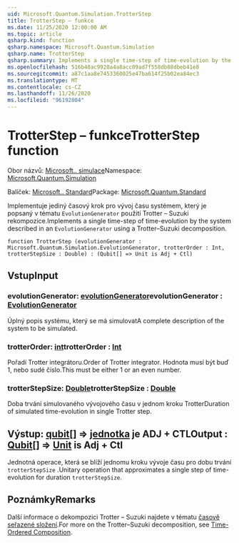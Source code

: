 ```yaml
---
uid: Microsoft.Quantum.Simulation.TrotterStep
title: TrotterStep – funkce
ms.date: 11/25/2020 12:00:00 AM
ms.topic: article
qsharp.kind: function
qsharp.namespace: Microsoft.Quantum.Simulation
qsharp.name: TrotterStep
qsharp.summary: Implements a single time-step of time-evolution by the system described in an `EvolutionGenerator` using a Trotter–Suzuki decomposition.
ms.openlocfilehash: 516b40ac9920a4a8acc09ad7f558db88dbeb41e8
ms.sourcegitcommit: a87c1aa8e7453360025e47ba614f25b02ea84ec3
ms.translationtype: MT
ms.contentlocale: cs-CZ
ms.lasthandoff: 11/26/2020
ms.locfileid: "96192804"
---
```

# <a name="trotterstep-function"></a><span data-ttu-id="5ed96-102">TrotterStep – funkce</span><span class="sxs-lookup"><span data-stu-id="5ed96-102">TrotterStep function</span></span>

<span data-ttu-id="5ed96-103">Obor názvů: [Microsoft.. simulace](xref:Microsoft.Quantum.Simulation)</span><span class="sxs-lookup"><span data-stu-id="5ed96-103">Namespace: [Microsoft.Quantum.Simulation](xref:Microsoft.Quantum.Simulation)</span></span>

<span data-ttu-id="5ed96-104">Balíček: [Microsoft.. Standard](https://nuget.org/packages/Microsoft.Quantum.Standard)</span><span class="sxs-lookup"><span data-stu-id="5ed96-104">Package: [Microsoft.Quantum.Standard](https://nuget.org/packages/Microsoft.Quantum.Standard)</span></span>


<span data-ttu-id="5ed96-105">Implementuje jediný časový krok pro vývoj času systémem, který je popsaný v tématu `EvolutionGenerator` použití Trotter – Suzuki rekompozice.</span><span class="sxs-lookup"><span data-stu-id="5ed96-105">Implements a single time-step of time-evolution by the system described in an `EvolutionGenerator` using a Trotter–Suzuki decomposition.</span></span>

```qsharp
function TrotterStep (evolutionGenerator : Microsoft.Quantum.Simulation.EvolutionGenerator, trotterOrder : Int, trotterStepSize : Double) : (Qubit[] => Unit is Adj + Ctl)
```


## <a name="input"></a><span data-ttu-id="5ed96-106">Vstup</span><span class="sxs-lookup"><span data-stu-id="5ed96-106">Input</span></span>

### <a name="evolutiongenerator--evolutiongenerator"></a><span data-ttu-id="5ed96-107">evolutionGenerator: [evolutionGenerator](xref:Microsoft.Quantum.Simulation.EvolutionGenerator)</span><span class="sxs-lookup"><span data-stu-id="5ed96-107">evolutionGenerator : [EvolutionGenerator](xref:Microsoft.Quantum.Simulation.EvolutionGenerator)</span></span>

<span data-ttu-id="5ed96-108">Úplný popis systému, který se má simulovat</span><span class="sxs-lookup"><span data-stu-id="5ed96-108">A complete description of the system to be simulated.</span></span>


### <a name="trotterorder--int"></a><span data-ttu-id="5ed96-109">trotterOrder: [int](xref:microsoft.quantum.lang-ref.int)</span><span class="sxs-lookup"><span data-stu-id="5ed96-109">trotterOrder : [Int](xref:microsoft.quantum.lang-ref.int)</span></span>

<span data-ttu-id="5ed96-110">Pořadí Trotter integrátoru.</span><span class="sxs-lookup"><span data-stu-id="5ed96-110">Order of Trotter integrator.</span></span> <span data-ttu-id="5ed96-111">Hodnota musí být buď 1, nebo sudé číslo.</span><span class="sxs-lookup"><span data-stu-id="5ed96-111">This must be either 1 or an even number.</span></span>


### <a name="trotterstepsize--double"></a><span data-ttu-id="5ed96-112">trotterStepSize: [Double](xref:microsoft.quantum.lang-ref.double)</span><span class="sxs-lookup"><span data-stu-id="5ed96-112">trotterStepSize : [Double](xref:microsoft.quantum.lang-ref.double)</span></span>

<span data-ttu-id="5ed96-113">Doba trvání simulovaného vývojového času v jednom kroku Trotter</span><span class="sxs-lookup"><span data-stu-id="5ed96-113">Duration of simulated time-evolution in single Trotter step.</span></span>



## <a name="output--qubit--unit--is-adj--ctl"></a><span data-ttu-id="5ed96-114">Výstup: [qubit](xref:microsoft.quantum.lang-ref.qubit)[] => [jednotka](xref:microsoft.quantum.lang-ref.unit)  je ADJ + CTL</span><span class="sxs-lookup"><span data-stu-id="5ed96-114">Output : [Qubit](xref:microsoft.quantum.lang-ref.qubit)[] => [Unit](xref:microsoft.quantum.lang-ref.unit)  is Adj + Ctl</span></span>

<span data-ttu-id="5ed96-115">Jednotná operace, která se blíží jednomu kroku vývoje času pro dobu trvání `trotterStepSize` .</span><span class="sxs-lookup"><span data-stu-id="5ed96-115">Unitary operation that approximates a single step of time-evolution for duration `trotterStepSize`.</span></span>

## <a name="remarks"></a><span data-ttu-id="5ed96-116">Poznámky</span><span class="sxs-lookup"><span data-stu-id="5ed96-116">Remarks</span></span>

<span data-ttu-id="5ed96-117">Další informace o dekompozici Trotter – Suzuki najdete v tématu [časově seřazené složení](/quantum/libraries/control-flow#time-ordered-composition).</span><span class="sxs-lookup"><span data-stu-id="5ed96-117">For more on the Trotter–Suzuki decomposition, see [Time-Ordered Composition](/quantum/libraries/control-flow#time-ordered-composition).</span></span>